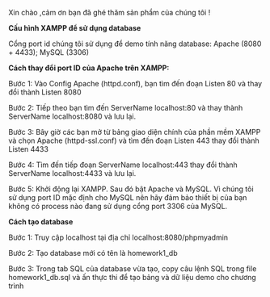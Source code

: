 Xin chào ,cảm ơn bạn đã ghé thăm sản phẩm của chúng tôi !

**Cấu hình XAMPP để sử dụng database**

Cổng port id chúng tôi sử dụng để demo tính năng database: Apache (8080 + 4433); MySQL (3306)

**Cách thay đổi port ID của Apache trên XAMPP:**

Bước 1: Vào Config Apache (httpd.conf), bạn tìm đến đoạn Listen 80 và thay đổi thành Listen 8080

Bước 2: Tiếp theo bạn tìm đến ServerName localhost:80 và thay thành ServerName localhost:8080 và lưu lại.

Bước 3: Bây giờ các bạn mở từ bảng giao diện chính của phần mềm XAMPP và chọn Apache (httpd-ssl.conf) và tìm đến đoạn Listen 443 thay đổi thành Listen 4433

Bước 4: Tìm đến tiếp đoạn <VirtualHost default:443> ServerName localhost:443 thay đổi thành <VirtualHost default:4433> ServerName localhost:4433 và lưu lại.

Bước 5: Khởi động lại XAMPP. Sau đó bật Apache và MySQL. Vì chúng tôi sử dụng port ID mặc định cho MySQL nên hãy đảm bảo thiết bị của bạn không có process nào đang sử dụng cổng port 3306 của MySQL.

**Cách tạo database**

Bước 1: Truy cập localhost tại địa chỉ localhost:8080/phpmyadmin

Bước 2: Tạo database mới có tên là homework1_db

Bước 3: Trong tab SQL của database vừa tạo, copy câu lệnh SQL trong file homework1_db.sql và ấn thực thi để tạo bảng và dữ liệu demo cho chương trình 

